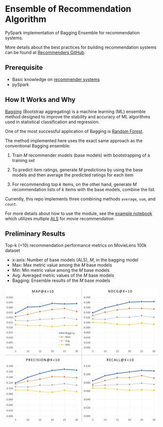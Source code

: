 # Ensemble of Recommendation Algorithm
PySpark implementation of Bagging Ensemble for recommendation systems.

More details about the best practices for building recommendation systems can be found at [Recommenders GitHub](https://github.com/Microsoft/Recommenders).


## Prerequisite
* Basic knowledge on [recommender systems](https://en.wikipedia.org/wiki/Recommender_system)
* pySpark


## How It Works and Why
[Bagging](https://en.wikipedia.org/wiki/Bootstrap_aggregating) (Bootstrap aggregating) is
a machine learning (ML) ensemble method designed to improve the stability and accuracy of
ML algorithms used in statistical classification and regression. 

One of the most successful application of Bagging is [Random Forest](https://en.wikipedia.org/wiki/Random_forest).

The method implemented here uses the exact same approach as the conventional Bagging ensemble:
1. Train *M* recommender models (base models) with bootstrapping of a training set

2. To predict item ratings, generate *M* predictions by using the base models and then average
the predicted ratings for each item

3. For recommending top *k* items, on the other hand, generate *M* recommendation lists of *k* items
with the base models, combine the list.

Currently, this repo implements three combining methods `average`, `sum`, and `count`.

For more details about how to use the module, see the [example notebook](./als_bagging_on_movielens.ipynb)
which utilizes multiple [ALS](https://spark.apache.org/docs/latest/api/python/pyspark.ml.html#module-pyspark.ml.recommendation)
for movie recommendation

## Preliminary Results
Top-k (=10) recommendation performance metrics on MovieLens 100k dataset
* x-axis: Number of base models (ALS), *M*, in the bagging model 
* Max: Max metric value among the *M* base models
* Min: Min metric value among the *M* base models
* Avg: Averaged metric values of the *M* base models
* Bagging: Ensemble results of the *M* base models

![movielens_100k_results](./movielens_100k_results.jpg)
